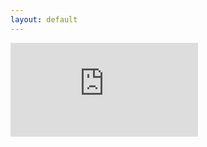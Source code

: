 ```yaml
---
layout: default
---
```


![CV](https://www.dropbox.com/s/wbxriepnt9w19gr/CV_Teemu_Poyhonen.pdf?dl=0)
